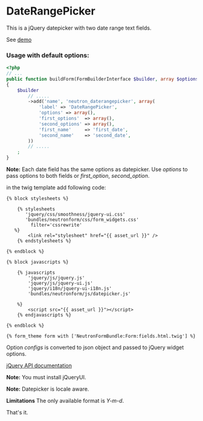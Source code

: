 DateRangePicker
===============

This is a jQuery datepicker with two date range text fields.

See [demo](http://jqueryui.com/datepicker/#date-range)

### Usage with default options:

``` php
<?php
// ...
public function buildForm(FormBuilderInterface $builder, array $options)
{
    $builder
        // .....
        ->add('name', 'neutron_daterangepicker', array(
            'label' => 'DateRangePicker',
            'options' => array(),
            'first_options'  => array(),
            'second_options' => array(),
            'first_name'     => 'first_date',
            'second_name'    => 'second_date',
        ))
		// .....
    ;
}
```

**Note:** Each date field has the same options as datepicker. Use *options* to pass options to both fields or *first_option*, *second_option*.

in the twig template add following code:

``` jinja
{% block stylesheets %}
            
    {% stylesheets
       'jquery/css/smoothness/jquery-ui.css' 
       'bundles/neutronform/css/form_widgets.css'
         filter='cssrewrite'
   %}
        <link rel="stylesheet" href="{{ asset_url }}" />
    {% endstylesheets %}

{% endblock %}

{% block javascripts %}

    {% javascripts
        'jquery/js/jquery.js'
        'jquery/js/jquery-ui.js'
        'jquery/i18n/jquery-ui-i18n.js'
        'bundles/neutronform/js/datepicker.js'
   
    %}
        <script src="{{ asset_url }}"></script>
	{% endjavascripts %}

{% endblock %}

{% form_theme form with ['NeutronFormBundle:Form:fields.html.twig'] %}

```
Option *configs* is converted to json object and passed to jQuery widget options.

[jQuery API documentation](http://api.jqueryui.com/datepicker/)

**Note:** You must install jQueryUI.

**Note:** Datepicker is locale aware. 

**Limitations** The only available format is *Y-m-d*.

That's it.


